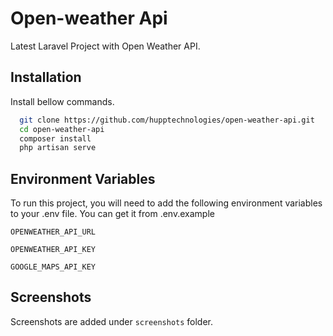 
# Open-weather Api

Latest Laravel Project with Open Weather API.




## Installation

Install bellow commands.

```bash
  git clone https://github.com/hupptechnologies/open-weather-api.git
  cd open-weather-api
  composer install
  php artisan serve
```
    
## Environment Variables

To run this project, you will need to add the following environment variables to your .env file. You can get it from .env.example

`OPENWEATHER_API_URL`

`OPENWEATHER_API_KEY`

`GOOGLE_MAPS_API_KEY`


## Screenshots

Screenshots are added under `screenshots` folder.